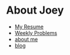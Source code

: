 # About Joey

- [My Resume](./html/Resume.html)
- [Weekly Problems](./html/weekly_problems.html)
- [about me](./html/aboutme.html)
- [blog](./html/b_index.html)
